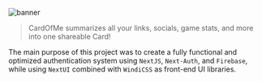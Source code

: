 ![banner](https://user-images.githubusercontent.com/62119716/154719972-de219d45-aca0-432b-84dc-018a71eb14fc.png)
> CardOfMe summarizes all your links, socials, game stats, and more into one shareable Card!

The main purpose of this project was to create a fully functional and optimized authentication system using `NextJS`, `Next-Auth`, and `Firebase`, while using `NextUI` combined with `WindiCSS` as front-end UI libraries.
